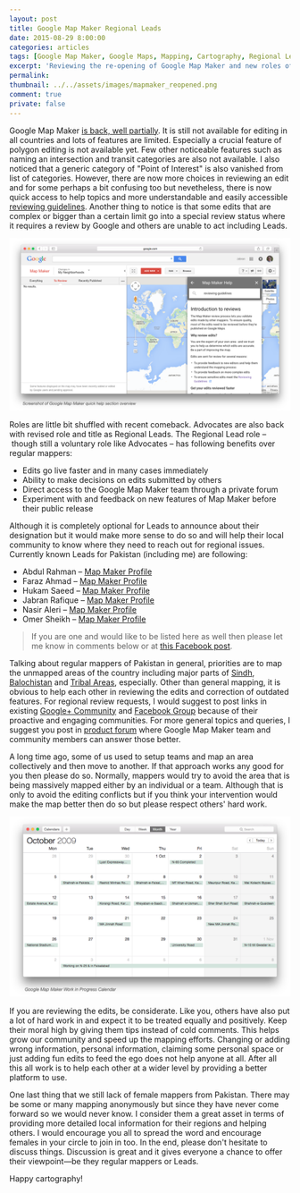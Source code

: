 ```yaml
---
layout: post
title: Google Map Maker Regional Leads
date: 2015-08-29 8:00:00
categories: articles
tags: [Google Map Maker, Google Maps, Mapping, Cartography, Regional Leads]
excerpt: 'Reviewing the re-opening of Google Map Maker and new roles of Regional Leads'
permalink:
thumbnail: ../../assets/images/mapmaker_reopened.png
comment: true
private: false
---
```


Google Map Maker [is back, well partially](https://productforums.google.com/forum/#!topic/map-maker/aot7xPY6f_o). It is still not available for editing in all countries and lots of features are limited. Especially a crucial feature of polygon editing is not available yet. Few other noticeable features such as naming an intersection and transit categories are also not available. I also noticed that a generic category of "Point of Interest" is also vanished from list of categories. However, there are now more choices in reviewing an edit and for some perhaps a bit confusing too but nevetheless, there is now quick access to help topics and more understandable and easily accessible [reviewing guidelines](http://www.google.com/mapmaker/mapfiles/s/guidelines.html). Another thing to notice is that some edits that are complex or bigger than a certain limit go into a special review status where it requires a review by Google and others are unable to act including Leads.

<img src="../../assets/images/mapmaker_quick_access_help.png" alt="Screenshot of Google Map Maker quick help section overview" />

Roles are little bit shuffled with recent comeback. Advocates are also back with revised role and title as Regional Leads. The Regional Lead role – though still a voluntary role like Advocates – has following benefits over regular mappers:

- Edits go live faster and in many cases immediately
- Ability to make decisions on edits submitted by others
- Direct access to the Google Map Maker team through a private forum
- Experiment with and feedback on new features of Map Maker before their public release

Although it is completely optional for Leads to announce about their designation but it would make more sense to do so and will help their local community to know where they need to reach out for regional issues. Currently known Leads for Pakistan (including me) are following:

- Abdul Rahman &ndash; [Map Maker Profile](http://www.google.com/mapmaker?gw=66&uid=215557439719675112043)
- Faraz Ahmad &ndash; [Map Maker Profile](http://www.google.com/mapmaker?gw=66&uid=204302544025262169121)
- Hukam Saeed &ndash; [Map Maker Profile](http://www.google.com/mapmaker?gw=66&uid=203186905196173058817)
- Jabran Rafique &ndash; [Map Maker Profile](http://www.google.com/mapmaker?gw=66&uid=208599960765438642668)
- Nasir Aleri &ndash; [Map Maker Profile](http://www.google.com/mapmaker?gw=66&uid=210848019819643607372)
- Omer Sheikh &ndash; [Map Maker Profile](http://www.google.com/mapmaker?gw=66&uid=200016050686144113825)

> If you are one and would like to be listed here as well then please let me know in comments below or at [this Facebook post](https://www.facebook.com/groups/mappingpakistan/permalink/930692990305305/).

Talking about regular mappers of Pakistan in general, priorities are to map the unmapped areas of the country including major parts of [Sindh](http://maps.google.co.uk/?q=Sindh,+Pakistan), [Balochistan](http://maps.google.co.uk/?q=Balochistan,+Pakistan) and [Tribal Areas](http://maps.google.co.uk/?q=FATA,+Pakistan), especially. Other than general mapping, it is obvious to help each other in reviewing the edits and correction of outdated features. For regional review requests, I would suggest to post links in existing [Google+ Community](https://plus.google.com/communities/116140141553912247191) and [Facebook Group](https://www.facebook.com/groups/mappingpakistan) because of their proactive and engaging communities. For more general topics and queries, I suggest you post in [product forum](https://productforums.google.com/forum/#!forum/map-maker) where Google Map Maker team and community members can answer those better.

A long time ago, some of us used to setup teams and map an area collectively and then move to another. If that approach works any good for you then please do so. Normally, mappers would try to avoid the area that is being massively mapped either by an individual or a team. Although that is only to avoid the editing conflicts but if you think your intervention would make the map better then do so but please respect others' hard work.

<img src="../../assets/images/mapmaker_work_in_progress_calendar.png" alt="Google Map Maker Work in Progress Calendar" />

If you are reviewing the edits, be considerate. Like you, others have also put a lot of hard work in and expect it to be treated equally and positively. Keep their moral high by giving them tips instead of cold comments. This helps grow our community and speed up the mapping efforts. Changing or adding wrong information, personal information, claiming some personal space or just adding fun edits to feed the ego does not help anyone at all. After all this all work is to help each other at a wider level by providing a better platform to use.

One last thing that we still lack of female mappers from Pakistan. There may be some or many mapping anonymously but since they have never come forward so we would never know. I consider them a great asset in terms of providing more detailed local information for their regions and helping others. I would encourage you all to spread the word and encourage females in your circle to join in too. In the end, please don't hesitate to discuss things. Discussion is great and it gives everyone a chance to offer their viewpoint&mdash;be they regular mappers or Leads.

Happy cartography!
